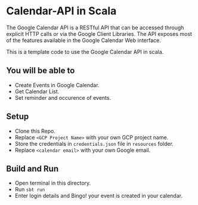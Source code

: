 # Calendar-API in Scala

The Google Calendar API is a RESTful API that can be accessed through explicit HTTP calls or via the Google Client Libraries. The API exposes most of the features available in the Google Calendar Web interface.

This is a template code to use the Google Calendar API in scala. 

## You will be able to 
- Create Events in Google Calendar.
- Get Calendar List.
- Set reminder and occurence of events.

## Setup
- Clone this Repo.
- Replace `<GCP Project Name>` with your own GCP project name.
- Store the credentials in `credentials.json` file in `resources` folder.
- Replace `<calendar email>` with your own Google email.

## Build and Run
- Open terminal in this directory.
- Run `sbt run`
- Enter login details and Bingo! your event is created in your calendar.
